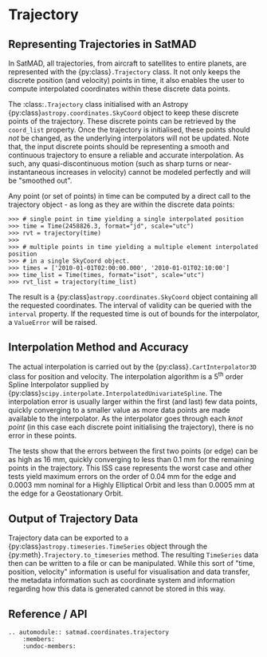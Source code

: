 # Trajectory


## Representing Trajectories in SatMAD


In SatMAD, all trajectories, from aircraft to satellites to entire planets, are represented with the {py:class}`.Trajectory` class. It not only keeps the discrete position (and velocity) points in time, it also enables the user to compute interpolated coordinates within these discrete data points.

The :class:`.Trajectory` class initialised with an Astropy {py:class}`astropy.coordinates.SkyCoord` object to keep these discrete points of the trajectory. These discrete points can be retrieved by the `coord_list` property. Once the trajectory is initialised, these points should *not* be changed, as the underlying interpolators will not be updated. Note that, the input discrete points should be representing a smooth and continuous trajectory to ensure a reliable and accurate interpolation. As such, any quasi-discontinuous motion (such as sharp turns or near-instantaneous increases in velocity) cannot be modeled perfectly and will be "smoothed out".

Any point (or set of points) in time  can be computed by a direct call to the trajectory object - as long as they are within the discrete data points:

    >>> # single point in time yielding a single interpolated position
    >>> time = Time(2458826.3, format="jd", scale="utc")
    >>> rvt = trajectory(time)
    >>>
    >>> # multiple points in time yielding a multiple element interpolated position
    >>> # in a single SkyCoord object.
    >>> times = ['2010-01-01T02:00:00.000', '2010-01-01T02:10:00']
    >>> time_list = Time(times, format="isot", scale="utc")
    >>> rvt_list = trajectory(time_list)

The result is a {py:class}`astropy.coordinates.SkyCoord` object containing all the requested coordinates. The interval of validity can be queried with the `interval` property. If the requested time is out of bounds for the interpolator, a `ValueError` will be raised.

## Interpolation Method and Accuracy


The actual interpolation is carried out by the {py:class}`.CartInterpolator3D` class for position and velocity. The interpolation algorithm is a 5<sup>th</sup> order Spline Interpolator supplied by {py:class}`scipy.interpolate.InterpolatedUnivariateSpline`. The interpolation error is usually larger within the first (and last) few data points, quickly converging to a smaller value as more data points are made available to the interpolator. As the interpolator goes through each *knot point* (in this case each discrete point initialising the trajectory), there is no error in these points.

The tests show that the errors between the first two points (or edge) can be as high as 16 mm, quickly converging to less than 0.1 mm for the remaining points in the trajectory. This ISS case represents the worst case and other tests yield maximum errors on the order of 0.04 mm for the edge and 0.0003 mm nominal for a Highly Elliptical Orbit and less than 0.0005 mm at the edge for a Geostationary Orbit.

## Output of Trajectory Data


Trajectory data can be exported to a {py:class}`astropy.timeseries.TimeSeries` object through the {py:meth}`.Trajectory.to_timeseries` method. The resulting `TimeSeries` data then can be written to a file or can be manipulated. While this sort of "time, position, velocity" information is useful for visualisation and data transfer, the metadata information such as coordinate system and information regarding how this data is generated cannot be stored in this way.

## Reference / API

```{eval-rst}
.. automodule:: satmad.coordinates.trajectory
    :members:
    :undoc-members:
```